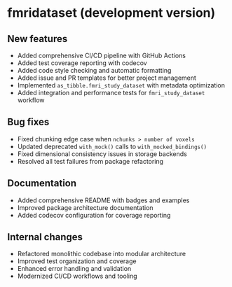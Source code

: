 # fmridataset (development version)

## New features

* Added comprehensive CI/CD pipeline with GitHub Actions
* Added test coverage reporting with codecov
* Added code style checking and automatic formatting
* Added issue and PR templates for better project management
* Implemented `as_tibble.fmri_study_dataset` with metadata optimization
* Added integration and performance tests for `fmri_study_dataset` workflow

## Bug fixes

* Fixed chunking edge case when `nchunks > number of voxels`
* Updated deprecated `with_mock()` calls to `with_mocked_bindings()`
* Fixed dimensional consistency issues in storage backends
* Resolved all test failures from package refactoring

## Documentation

* Added comprehensive README with badges and examples
* Improved package architecture documentation
* Added codecov configuration for coverage reporting

## Internal changes

* Refactored monolithic codebase into modular architecture
* Improved test organization and coverage
* Enhanced error handling and validation
* Modernized CI/CD workflows and tooling 